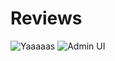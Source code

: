 # Reviews

![Yaaaaas](http://puu.sh/y4CIO/2af7659075.png)
![Admin UI](http://puu.sh/y6xUq/0a6e7a4ccc.png)